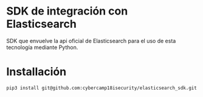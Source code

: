 # SDK de integración con Elasticsearch

SDK que envuelve la api oficial de Elasticsearch para el uso de esta tecnología mediante Python.

# Installación

`pip3 install git@github.com:cybercamp18isecurity/elasticsearch_sdk.git`